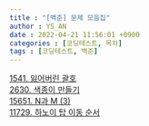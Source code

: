 ```yaml
---
title : "[백준] 문제 모음집"
author : YS_AN
date : 2022-04-21 11:56:01 +0900
categories : [코딩테스트, 목차]
tags : [코딩테스트, 백준]
---
```



[1541. 잃어버린 괄호](/posts/Baekjoon_1541) <br>
[2630. 색종이 만들기](/posts/Baekjoon_2630) <br>
[15651. N과 M (3)](/posts/Baekjoon_15651) <br>
[11729. 하노이 탑 이동 순서](/posts/Baekjoon_11729) <br>
